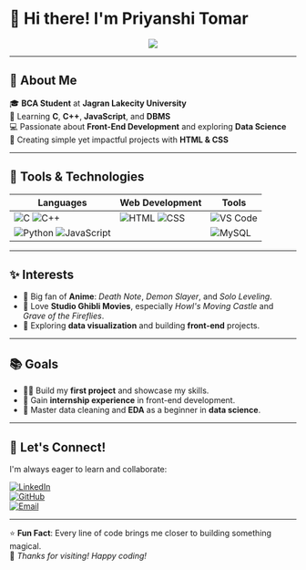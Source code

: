 # 👋 Hi there! I'm **Priyanshi Tomar**  


<p align="center">
  <img src="https://readme-typing-svg.demolab.com?font=Roboto+Mono&size=26&pause=1000&color=F75C7E&center=true&vCenter=true&width=500&lines=Welcome+to+My+GitHub!;BCA+Student+%7C+Tech+Explorer;Front-End+Enthusiast+%7C+Anime+Fan;Always+Learning+%26+Growing!">
</p>

---

## 🌟 About Me
🎓 **BCA Student** at **Jagran Lakecity University**  
🌱 Learning **C**, **C++**, **JavaScript**, and **DBMS**  
💻 Passionate about **Front-End Development** and exploring **Data Science**  
🎨 Creating simple yet impactful projects with **HTML & CSS**  

---

## 🔧 Tools & Technologies
| **Languages** | **Web Development** | **Tools** |
|---------------|---------------------|-----------|
| ![C](https://img.shields.io/badge/C-Language-blue) ![C++](https://img.shields.io/badge/C%2B%2B-Language-lightblue) | ![HTML](https://img.shields.io/badge/HTML-5-orange) ![CSS](https://img.shields.io/badge/CSS-3-blue) | ![VS Code](https://img.shields.io/badge/VSCode-Editor-blue) |
| ![Python](https://img.shields.io/badge/Python-Learning-yellow) ![JavaScript](https://img.shields.io/badge/JavaScript-Beginner-green) | | ![MySQL](https://img.shields.io/badge/MySQL-Database-lightblue) |

---

## ✨ Interests
- 🌌 Big fan of **Anime**: *Death Note*, *Demon Slayer*, and *Solo Leveling*.  
- 🎥 Love **Studio Ghibli Movies**, especially *Howl's Moving Castle* and *Grave of the Fireflies*.  
- 🌟 Exploring **data visualization** and building **front-end** projects.  

---

## 📚 Goals  
- 👩‍💻 Build my **first project** and showcase my skills.  
- 🚀 Gain **internship experience** in front-end development.  
- 🌱 Master data cleaning and **EDA** as a beginner in **data science**.  

---

## 🤝 Let's Connect!  
I'm always eager to learn and collaborate:  

[![LinkedIn](https://img.shields.io/badge/LinkedIn-Priyanshi_Tomar-blue?style=flat-square&logo=linkedin)](https://www.linkedin.com)  
[![GitHub](https://img.shields.io/badge/GitHub-Priyanshi_Tomar-black?style=flat-square&logo=github)](https://github.com)  
[![Email](https://img.shields.io/badge/Email-Priyanshi_Tomar-red?style=flat-square&logo=gmail)](mailto:example@example.com)  

---

⭐ **Fun Fact**: Every line of code brings me closer to building something magical.  
🌟 *Thanks for visiting! Happy coding!*
